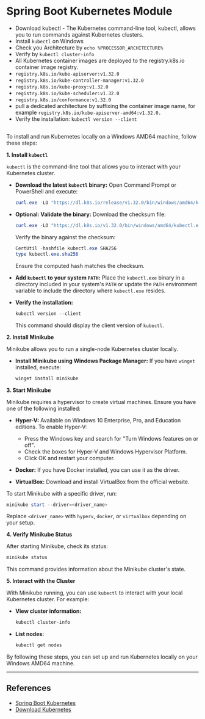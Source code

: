 # Spring Boot Kubernetes Module

- Download kubectl - The Kubernetes command-line tool, kubectl, allows you to run commands
  against Kubernetes clusters.
- Install `kubectl` on Windows
- Check you Architecture by `echo %PROCESSOR_ARCHITECTURE%`
- Verify by `kubectl cluster-info`
- All Kubernetes container images are deployed to the registry.k8s.io container image
  registry.
- `registry.k8s.io/kube-apiserver:v1.32.0`
- `registry.k8s.io/kube-controller-manager:v1.32.0`
- `registry.k8s.io/kube-proxy:v1.32.0`
- `registry.k8s.io/kube-scheduler:v1.32.0`
- `registry.k8s.io/conformance:v1.32.0`
- pull a dedicated architecture by suffixing the container image name,
  for example `registry.k8s.io/kube-apiserver-amd64:v1.32.0.`
- Verify the installation: `kubectl version --client`

##  

To install and run Kubernetes locally on a Windows AMD64 machine, follow these steps:

**1. Install `kubectl`**

`kubectl` is the command-line tool that allows you to interact with your Kubernetes
cluster.

- **Download the latest `kubectl` binary:**
  Open Command Prompt or PowerShell and execute:
  ```powershell
  curl.exe -LO "https://dl.k8s.io/release/v1.32.0/bin/windows/amd64/kubectl.exe"
  ```


- **Optional: Validate the binary:**
  Download the checksum file:
  ```powershell
  curl.exe -LO "https://dl.k8s.io/v1.32.0/bin/windows/amd64/kubectl.exe.sha256"
  ```
  Verify the binary against the checksum:
  ```powershell
  CertUtil -hashfile kubectl.exe SHA256
  type kubectl.exe.sha256
  ```
  Ensure the computed hash matches the checksum.

- **Add `kubectl` to your system `PATH`:**
  Place the `kubectl.exe` binary in a directory included in your system's `PATH` or update
  the `PATH` environment variable to include the directory where `kubectl.exe` resides.

- **Verify the installation:**
  ```powershell
  kubectl version --client
  ```
  This command should display the client version of `kubectl`.

**2. Install Minikube**

Minikube allows you to run a single-node Kubernetes cluster locally.

- **Install Minikube using Windows Package Manager:**
  If you have `winget` installed, execute:
  ```powershell
  winget install minikube
  ```

**3. Start Minikube**

Minikube requires a hypervisor to create virtual machines. Ensure you have one of the
following installed:

- **Hyper-V:**
  Available on Windows 10 Enterprise, Pro, and Education editions. To enable Hyper-V:
    - Press the Windows key and search for "Turn Windows features on or off".
    - Check the boxes for Hyper-V and Windows Hypervisor Platform.
    - Click OK and restart your computer.


- **Docker:**
  If you have Docker installed, you can use it as the driver.

- **VirtualBox:**
  Download and install VirtualBox from the official website.

To start Minikube with a specific driver, run:

```powershell
minikube start --driver=<driver_name>
```

Replace `<driver_name>` with `hyperv`, `docker`, or `virtualbox` depending on your setup.

**4. Verify Minikube Status**

After starting Minikube, check its status:

```powershell
minikube status
```

This command provides information about the Minikube cluster's state.

**5. Interact with the Cluster**

With Minikube running, you can use `kubectl` to interact with your local Kubernetes
cluster. For example:

- **View cluster information:**
  ```powershell
  kubectl cluster-info
  ```

- **List nodes:**
  ```powershell
  kubectl get nodes
  ```

By following these steps, you can set up and run Kubernetes locally on your Windows AMD64
machine.

----

## References

- [Spring Boot Kubernetes](https://spring.io/guides/gs/spring-boot-kubernetes)
- [Download Kubernetes](https://kubernetes.io/releases/download/)
